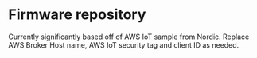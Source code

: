 # Firmware repository

Currently significantly based off of AWS IoT sample from Nordic. Replace AWS Broker Host name, AWS IoT security tag and client ID as needed.
